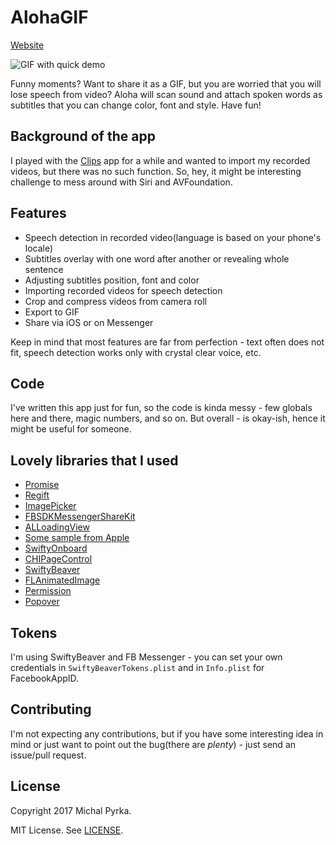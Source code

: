 # AlohaGIF

[Website](http://www.alohagif.com)

![GIF with quick demo](Resources/demo.gif)

Funny moments? Want to share it as a GIF, but you are worried that you will lose speech from video? Aloha will scan sound and attach spoken words as subtitles that you can change color, font and style. Have fun!

## Background of the app

I played with the [Clips](https://itunes.apple.com/us/app/clips/id1212699939?mt=8) app for a while and wanted to import my recorded videos, but there was no such function. So, hey, it might be interesting challenge to mess around with Siri and AVFoundation.

## Features

* Speech detection in recorded video(language is based on your phone's locale)
* Subtitles overlay with one word after another or revealing whole sentence
* Adjusting subtitles position, font and color
* Importing recorded videos for speech detection
* Crop and compress videos from camera roll
* Export to GIF
* Share via iOS or on Messenger

Keep in mind that most features are far from perfection - text often does not fit, speech detection works only with crystal clear voice, etc.

## Code

I've written this app just for fun, so the code is kinda messy - few globals here and there, magic numbers, and so on. But overall - is okay-ish, hence it might be useful for someone.

## Lovely libraries that I used

* [Promise](https://github.com/khanlou/Promise)
* [Regift](https://github.com/matthewpalmer/Regift)
* [ImagePicker](https://github.com/hyperoslo/ImagePicker/)
* [FBSDKMessengerShareKit](https://github.com/facebook/facebook-ios-sdk/tree/master/FBSDKMessengerShareKit)
* [ALLoadingView](https://github.com/ALoginov/ALLoadingView)
* [Some sample from Apple](https://developer.apple.com/library/content/samplecode/AVCam/Introduction/Intro.html#//apple_ref/doc/uid/DTS40010112)
* [SwiftyOnboard](https://github.com/juanpablofernandez/SwiftyOnboard)
* [CHIPageControl](https://github.com/ChiliLabs/CHIPageControl)
* [SwiftyBeaver](https://github.com/SwiftyBeaver/SwiftyBeaver)
* [FLAnimatedImage](https://github.com/Flipboard/FLAnimatedImage)
* [Permission](https://github.com/delba/Permission)
* [Popover](https://github.com/corin8823/Popover)


## Tokens

I'm using SwiftyBeaver and FB Messenger - you can set your own credentials in ```SwiftyBeaverTokens.plist``` and in ```Info.plist``` for FacebookAppID.

## Contributing

I'm not expecting any contributions, but if you have some interesting idea in mind or just want to point out the bug(there are _plenty_) - just send an issue/pull request.

## License

Copyright 2017 Michal Pyrka.

MIT License. See [LICENSE](LICENSE).
